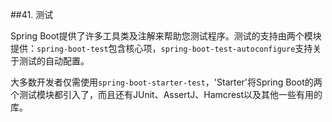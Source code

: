 ##41. 测试

Spring Boot提供了许多工具类及注解来帮助您测试程序。测试的支持由两个模块提供：`spring-boot-test`包含核心项，`spring-boot-test-autoconfigure`支持关于测试的自动配置。

大多数开发者仅需使用`spring-boot-starter-test`，'Starter'将Spring Boot的两个测试模块都引入了，而且还有JUnit、AssertJ、Hamcrest以及其他一些有用的库。
